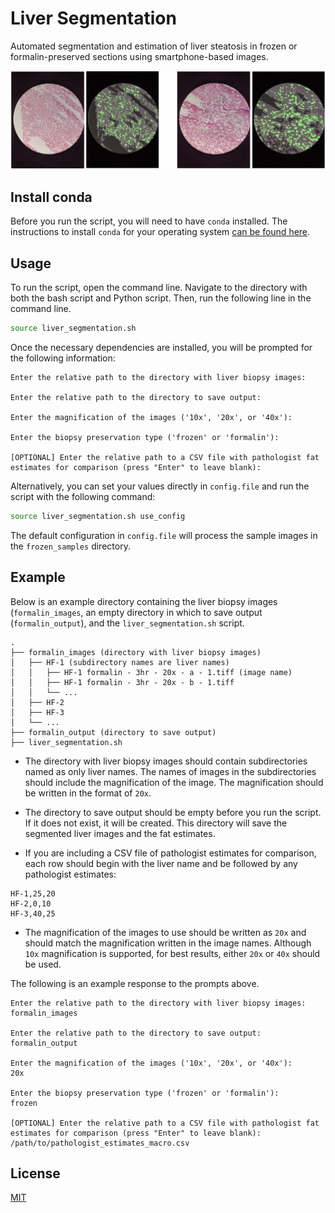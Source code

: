 # Liver Segmentation

Automated segmentation and estimation of liver steatosis in frozen or formalin-preserved sections using smartphone-based images.

![Example segmentations](example_segmentations.png)

## Install conda

Before you run the script, you will need to have `conda` installed. The instructions to install `conda` for your operating system [can be found here](https://docs.conda.io/projects/conda/en/latest/user-guide/install/index.html#regular-installation).

## Usage

To run the script, open the command line. Navigate to the directory with both the bash script and Python script. Then, run the following line in the command line.

```bash
source liver_segmentation.sh
```

Once the necessary dependencies are installed, you will be prompted for the following information:

```
Enter the relative path to the directory with liver biopsy images:

Enter the relative path to the directory to save output:

Enter the magnification of the images ('10x', '20x', or '40x'):

Enter the biopsy preservation type ('frozen' or 'formalin'): 

[OPTIONAL] Enter the relative path to a CSV file with pathologist fat estimates for comparison (press "Enter" to leave blank):
```

Alternatively, you can set your values directly in `config.file` and run the script with the following command:

```bash
source liver_segmentation.sh use_config
```

The default configuration in `config.file` will process the sample images in the `frozen_samples` directory.

## Example

Below is an example directory containing the liver biopsy images (`formalin_images`, an empty directory in which to save output (`formalin_output`), and the `liver_segmentation.sh` script.

```
.
├── formalin_images (directory with liver biopsy images)
│   ├── HF-1 (subdirectory names are liver names)
│   │   ├── HF-1 formalin - 3hr - 20x - a - 1.tiff (image name)
│   │   ├── HF-1 formalin - 3hr - 20x - b - 1.tiff
│   │   └── ...
│   ├── HF-2
│   ├── HF-3
│   └── ...
├── formalin_output (directory to save output)
├── liver_segmentation.sh
```

* The directory with liver biopsy images should contain subdirectories named as only liver names. The names of images in the subdirectories should include the magnification of the image. The magnification should be written in the format of `20x`.

* The directory to save output should be empty before you run the script. If it does not exist, it will be created. This directory will save the segmented liver images and the fat estimates.

* If you are including a CSV file of pathologist estimates for comparison, each row should begin with the liver name and be followed by any pathologist estimates:

```
HF-1,25,20
HF-2,0,10
HF-3,40,25
```

* The magnification of the images to use should be written as `20x` and should match the magnification written in the image names. Although `10x` magnification is supported, for best results, either `20x` or `40x` should be used.

The following is an example response to the prompts above.

```
Enter the relative path to the directory with liver biopsy images:
formalin_images

Enter the relative path to the directory to save output:
formalin_output

Enter the magnification of the images ('10x', '20x', or '40x'):
20x

Enter the biopsy preservation type ('frozen' or 'formalin'): 
frozen

[OPTIONAL] Enter the relative path to a CSV file with pathologist fat estimates for comparison (press "Enter" to leave blank):
/path/to/pathologist_estimates_macro.csv
```

## License
[MIT](https://choosealicense.com/licenses/mit/)